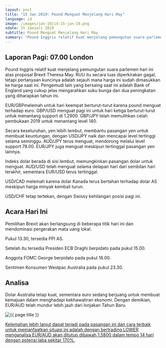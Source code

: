 ```yaml
---
layout: post
title: "15 Jan 2019: Pound Menguat Menjelang Hari May"
language: id
image: /images/jan-19/id-15-jan-19.png
xdate: 15 Januari 2019
subtitle: Pound Menguat Menjelang Hari May
summary: "Pound Inggris relatif kuat menjelang pemungutan suara parlemen hari ini atas proposal Brexit Theresa May. RUU itu secara luas diperkirakan gagal, tetapi pertanyaan kuncinya adalah sejauh mana harga ini sudah dimasukkan ke harga saat ini"
---
```

## Laporan Pagi: 07.00 London

Pound Inggris relatif kuat menjelang pemungutan suara parlemen hari ini atas proposal Brexit Theresa May. RUU itu secara luas diperkirakan gagal, tetapi pertanyaan kuncinya adalah sejauh mana harga ini sudah dimasukkan ke harga saat ini. Pengemudi lain yang bersaing saat ini adalah Bank of England yang cukup jelas mengarahkan suku bunga dan dua peningkatan yang diharapkan tahun ini.

EUR/GBPmelemah untuk hari keempat berturut-turut karena pound menguat terhadap euro. GBP/USD menguat pagi ini untuk hari ketiga berturut-turut untuk menantang support di 1.2900. GBP/JPY telah memulihkan celah pembukaan 2019 untuk menantang level 140.

Secara keseluruhan, yen lebih lembut, membantu pasangan yen untuk membuat keuntungan, dengan USD/JPY naik dan mencapai level tertinggi selama seminggu. AUD/JPY terus menguat, mendorong melalui level support 78.00. EUR/JPY juga menguat meskipun tertinggal pasangan yen lainnya.

Indeks dolar berada di sisi lembut, memungkinkan pasangan dolar untuk menguat. AUD/USD telah menguat selama delapan hari dari sembilan hari terakhir, sementara EUR/USD terus tertinggal.

USD/CAD melemah karena dolar Kanada terus bertahan terhadap dolar AS meskipun harga minyak kembali turun.

USD/CHF tetap tertekan, dengan Swissy kehilangan posisi pagi ini.

## Acara Hari Ini

Pemilihan Brexit akan berlangsung di beberapa titik hari ini dan mendominasi pergerakan mata uang lokal.

Pukul 13.30, tersedia PPI AS.

Setelah itu tersedia Presiden ECB Draghi berpidato pada pukul 15.00.

Anggota FOMC George berpidato pada pukul 18.00.

Sentimen Konsumen Westpac Australia pada pukul 23.30.

## Analisa

Dolar Australia tetap kuat, sementara euro sedang berjuang untuk membuat kemajuan dalam menghadapi kekhawatiran ekonomi. Dengan demikian, EUR/AUD telah mundur lebih jauh dari lonjakan Tahun Baru.

<img src="{{ site.url }}/images/jan-19/id-15-jan-19.png" alt="{{ page.title }}" title="{{ page.title }}">

<a href="%LINK%%?currency=USD&market=forex&underlying=frxEURAUD&formname=higherlower&duration_amount=14&duration_units=d&amount=10&amount_type=stake&expiry_type=duration&barrier=1.5800" target="_blank" rel="noopener noreferrer nofollow">Kelemahan lebih lanjut dapat terjadi pada pasangan ini dan cara terbaik untuk memanfaatkan situasi ini adalah dengan bertrading LOWER menganalisa EUR/AUD akan ditutup dibawah 1.5800 dalam tempo 14 hari dengan potensi laba sekitar 170%.</a>
